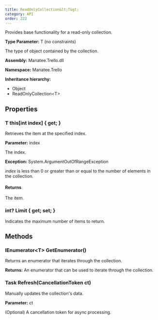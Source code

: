 ```yaml
---
title: ReadOnlyCollection&lt;T&gt;
category: API
order: 222
---
```


Provides base functionality for a read-only collection.

**Type Parameter:** T (no constraints)

The type of object contained by the collection.

**Assembly:** Manatee.Trello.dll

**Namespace:** Manatee.Trello

**Inheritance hierarchy:**

- Object
- ReadOnlyCollection&lt;T&gt;

## Properties

### T this[int index] { get; }

Retrieves the item at the specified index.

**Parameter:** index

The index.

**Exception:** System.ArgumentOutOfRangeException

*index* is less than 0 or greater than or equal to the number of elements in the collection.

#### Returns

The item.

### int? Limit { get; set; }

Indicates the maximum number of items to return.

## Methods

### IEnumerator&lt;T&gt; GetEnumerator()

Returns an enumerator that iterates through the collection.

**Returns:** An enumerator that can be used to iterate through the collection.

### Task Refresh(CancellationToken ct)

Manually updates the collection&#39;s data.

**Parameter:** ct

(Optional) A cancellation token for async processing.

